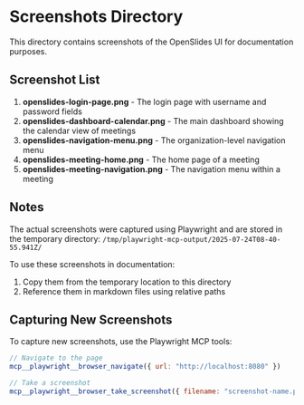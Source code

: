 # Screenshots Directory

This directory contains screenshots of the OpenSlides UI for documentation purposes.

## Screenshot List

1. **openslides-login-page.png** - The login page with username and password fields
2. **openslides-dashboard-calendar.png** - The main dashboard showing the calendar view of meetings
3. **openslides-navigation-menu.png** - The organization-level navigation menu
4. **openslides-meeting-home.png** - The home page of a meeting
5. **openslides-meeting-navigation.png** - The navigation menu within a meeting

## Notes

The actual screenshots were captured using Playwright and are stored in the temporary directory:
`/tmp/playwright-mcp-output/2025-07-24T08-40-55.941Z/`

To use these screenshots in documentation:
1. Copy them from the temporary location to this directory
2. Reference them in markdown files using relative paths

## Capturing New Screenshots

To capture new screenshots, use the Playwright MCP tools:
```javascript
// Navigate to the page
mcp__playwright__browser_navigate({ url: "http://localhost:8080" })

// Take a screenshot
mcp__playwright__browser_take_screenshot({ filename: "screenshot-name.png" })
```
